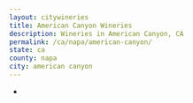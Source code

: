 ```yaml
---
layout: citywineries
title: American Canyon Wineries
description: Wineries in American Canyon, CA
permalink: /ca/napa/american-canyon/
state: ca
county: napa
city: american canyon
---
```

-
